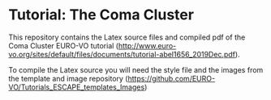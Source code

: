 # Tutorial: The Coma Cluster
This repository contains the Latex source files and compiled pdf of the Coma Cluster EURO-VO tutorial (http://www.euro-vo.org/sites/default/files/documents/tutorial-abel1656_2019Dec.pdf). 

To compile the Latex source you will need the style file and the images from the template and image repository (https://github.com/EURO-VO/Tutorials_ESCAPE_templates_Images)
